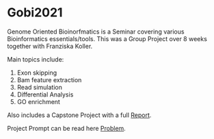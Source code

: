 # Gobi2021

Genome Oriented Bioinorfmatics is a Seminar covering various Bioinformatics essentials/tools. 
This was a Group Project over 8 weeks together with Franziska Koller.

Main topics include:
1. Exon skipping  
2. Bam feature extraction  
3. Read simulation  
4. Differential Analysis  
5. GO enrichment  

Also includes a Capstone Project with a full [Report](https://github.com/AlexanderFastner/GenomeOrientedBioinformatics/blob/main/Blockteil_PaperGruppe7.pdf).

Project Prompt can be read here [Problem](https://github.com/AlexanderFastner/GenomeOrientedBioinformatics/tree/main/Block/READ.ME).

